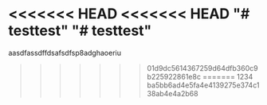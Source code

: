<<<<<<< HEAD
<<<<<<< HEAD
"# testtest" 
"# testtest" 
=======
aasdfassdffdsafsdfsp8adghaoeriu
>>>>>>> 01d9dc5614367259d64dfb360c9b225922861e8c
=======
1234
>>>>>>> ba5bb6ad4e5fa4e4139275e374c138ab4e4a2b68
